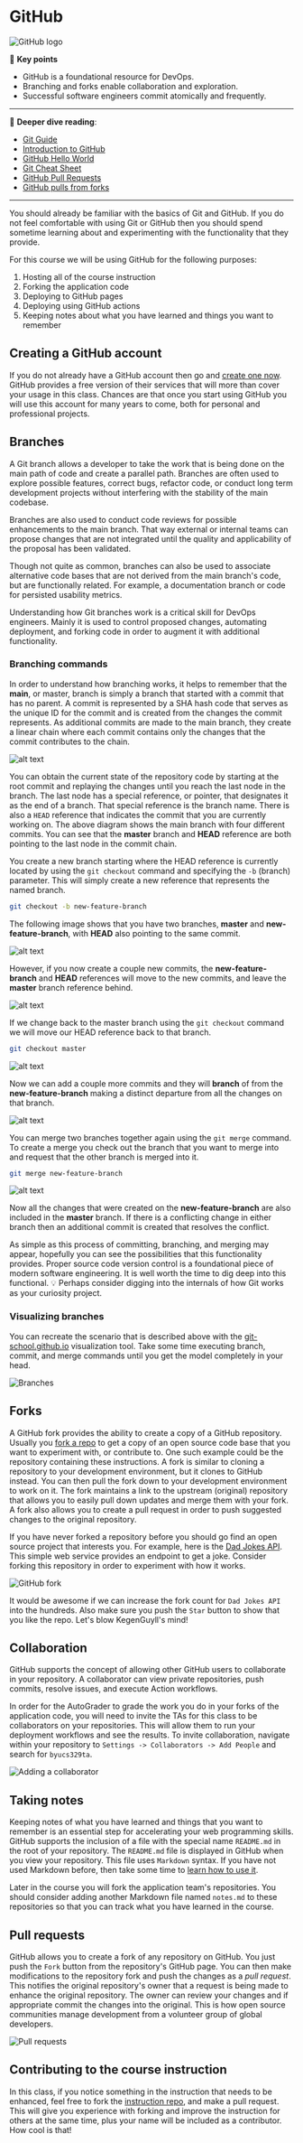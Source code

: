 # GitHub

![GitHub logo](gitHubLogo.png)

🔑 **Key points**

- GitHub is a foundational resource for DevOps.
- Branching and forks enable collaboration and exploration.
- Successful software engineers commit atomically and frequently.

---

📖 **Deeper dive reading**:

- [Git Guide](https://github.com/git-guides)
- [Introduction to GitHub](https://github.com/skills/introduction-to-github)
- [GitHub Hello World](https://docs.github.com/en/get-started/start-your-journey/hello-world)
- [Git Cheat Sheet](https://training.github.com/downloads/github-git-cheat-sheet/)
- [GitHub Pull Requests](https://docs.github.com/en/pull-requests/collaborating-with-pull-requests/proposing-changes-to-your-work-with-pull-requests/about-pull-requests)
- [GitHub pulls from forks](https://docs.github.com/en/pull-requests/collaborating-with-pull-requests/proposing-changes-to-your-work-with-pull-requests/creating-a-pull-request-from-a-fork)

---

You should already be familiar with the basics of Git and GitHub. If you do not feel comfortable with using Git or GitHub then you should spend sometime learning about and experimenting with the functionality that they provide.

For this course we will be using GitHub for the following purposes:

1. Hosting all of the course instruction
1. Forking the application code
1. Deploying to GitHub pages
1. Deploying using GitHub actions
1. Keeping notes about what you have learned and things you want to remember

## Creating a GitHub account

If you do not already have a GitHub account then go and [create one now](https://github.com). GitHub provides a free version of their services that will more than cover your usage in this class. Chances are that once you start using GitHub you will use this account for many years to come, both for personal and professional projects.

## Branches

A Git branch allows a developer to take the work that is being done on the main path of code and create a parallel path. Branches are often used to explore possible features, correct bugs, refactor code, or conduct long term development projects without interfering with the stability of the main codebase.

Branches are also used to conduct code reviews for possible enhancements to the main branch. That way external or internal teams can propose changes that are not integrated until the quality and applicability of the proposal has been validated.

Though not quite as common, branches can also be used to associate alternative code bases that are not derived from the main branch's code, but are functionally related. For example, a documentation branch or code for persisted usability metrics.

Understanding how Git branches work is a critical skill for DevOps engineers. Mainly it is used to control proposed changes, automating deployment, and forking code in order to augment it with additional functionality.

### Branching commands

In order to understand how branching works, it helps to remember that the **main**, or master, branch is simply a branch that started with a commit that has no parent. A commit is represented by a SHA hash code that serves as the unique ID for the commit and is created from the changes the commit represents. As additional commits are made to the main branch, they create a linear chain where each commit contains only the changes that the commit contributes to the chain.

![alt text](mainBranch.png)

You can obtain the current state of the repository code by starting at the root commit and replaying the changes until you reach the last node in the branch. The last node has a special reference, or pointer, that designates it as the end of a branch. That special reference is the branch name. There is also a `HEAD` reference that indicates the commit that you are currently working on. The above diagram shows the main branch with four different commits. You can see that the **master** branch and **HEAD** reference are both pointing to the last node in the commit chain.

You create a new branch starting where the HEAD reference is currently located by using the `git checkout` command and specifying the `-b` (branch) parameter. This will simply create a new reference that represents the named branch.

```sh
git checkout -b new-feature-branch
```

The following image shows that you have two branches, **master** and **new-feature-branch**, with **HEAD** also pointing to the same commit.

![alt text](newBranch.png)

However, if you now create a couple new commits, the **new-feature-branch** and **HEAD** references will move to the new commits, and leave the **master** branch reference behind.

![alt text](newBranchCommits.png)

If we change back to the master branch using the `git checkout` command we will move our HEAD reference back to that branch.

```sh
git checkout master
```

![alt text](checkoutMaster.png)

Now we can add a couple more commits and they will **branch** of from the **new-feature-branch** making a distinct departure from all the changes on that branch.

![alt text](commitMaster.png)

You can merge two branches together again using the `git merge` command. To create a merge you check out the branch that you want to merge into and request that the other branch is merged into it.

```sh
git merge new-feature-branch
```

![alt text](mergeBranch.png)

Now all the changes that were created on the **new-feature-branch** are also included in the **master** branch. If there is a conflicting change in either branch then an additional commit is created that resolves the conflict.

As simple as this process of committing, branching, and merging may appear, hopefully you can see the possibilities that this functionality provides. Proper source code version control is a foundational piece of modern software engineering. It is well worth the time to dig deep into this functional. 💡 Perhaps consider digging into the internals of how Git works as your curiosity project.

### Visualizing branches

You can recreate the scenario that is described above with the [git-school.github.io](https://git-school.github.io/visualizing-git/) visualization tool. Take some time executing branch, commit, and merge commands until you get the model completely in your head.

![Branches](essentialsBranching.gif)

## Forks

A GitHub fork provides the ability to create a copy of a GitHub repository. Usually you [fork a repo](https://docs.github.com/en/get-started/quickstart/fork-a-repo) to get a copy of an open source code base that you want to experiment with, or contribute to. One such example could be the repository containing these instructions. A fork is similar to cloning a repository to your development environment, but it clones to GitHub instead. You can then pull the fork down to your development environment to work on it. The fork maintains a link to the upstream (original) repository that allows you to easily pull down updates and merge them with your fork. A fork also allows you to create a pull request in order to push suggested changes to the original repository.

If you have never forked a repository before you should go find an open source project that interests you. For example, here is the [Dad Jokes API](https://github.com/DadJokes-io/Dad_Jokes_API). This simple web service provides an endpoint to get a joke. Consider forking this repository in order to experiment with how it works.

![GitHub fork](gitHubFork.jpg)

It would be awesome if we can increase the fork count for `Dad Jokes API` into the hundreds. Also make sure you push the `Star` button to show that you like the repo. Let's blow KegenGuyll's mind!

## Collaboration

GitHub supports the concept of allowing other GitHub users to collaborate in your repository. A collaborator can view private repositories, push commits, resolve issues, and execute Action workflows.

In order for the AutoGrader to grade the work you do in your forks of the application code, you will need to invite the TAs for this class to be collaborators on your repositories. This will allow them to run your deployment workflows and see the results. To invite collaboration, navigate within your repository to `Settings -> Collaborators -> Add People` and search for `byucs329ta`.

![Adding a collaborator](addCollaborator.png)

## Taking notes

Keeping notes of what you have learned and things that you want to remember is an essential step for accelerating your web programming skills. GitHub supports the inclusion of a file with the special name `README.md` in the root of your repository. The `README.md` file is displayed in GitHub when you view your repository. This file uses `Markdown` syntax. If you have not used Markdown before, then take some time to [learn how to use it](https://docs.github.com/en/get-started/writing-on-github/getting-started-with-writing-and-formatting-on-github/basic-writing-and-formatting-syntax).

Later in the course you will fork the application team's repositories. You should consider adding another Markdown file named `notes.md` to these repositories so that you can track what you have learned in the course.

## Pull requests

GitHub allows you to create a fork of any repository on GitHub. You just push the `Fork` button from the repository's GitHub page. You can then make modifications to the repository fork and push the changes as a _pull request_. This notifies the original repository's owner that a request is being made to enhance the original repository. The owner can review your changes and if appropriate commit the changes into the original. This is how open source communities manage development from a volunteer group of global developers.

![Pull requests](pullRequests.png)

## Contributing to the course instruction

In this class, if you notice something in the instruction that needs to be enhanced, feel free to fork the [instruction repo](https://github.com/devops329/devops), and make a pull request. This will give you experience with forking and improve the instruction for others at the same time, plus your name will be included as a contributor. How cool is that!
